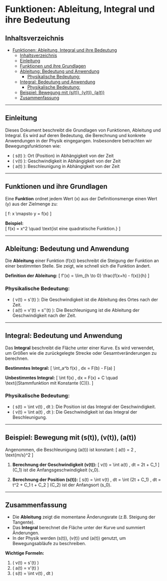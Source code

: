# Funktionen: Ableitung, Integral und ihre Bedeutung

## Inhaltsverzeichnis
- [Funktionen: Ableitung, Integral und ihre Bedeutung](#funktionen-ableitung-integral-und-ihre-bedeutung)
  - [Inhaltsverzeichnis](#inhaltsverzeichnis)
  - [Einleitung](#einleitung)
  - [Funktionen und ihre Grundlagen](#funktionen-und-ihre-grundlagen)
  - [Ableitung: Bedeutung und Anwendung](#ableitung-bedeutung-und-anwendung)
    - [Physikalische Bedeutung:](#physikalische-bedeutung)
  - [Integral: Bedeutung und Anwendung](#integral-bedeutung-und-anwendung)
    - [Physikalische Bedeutung:](#physikalische-bedeutung-1)
  - [Beispiel: Bewegung mit (s(t)), (v(t)), (a(t))](#beispiel-bewegung-mit-st-vt-at)
  - [Zusammenfassung](#zusammenfassung)

---

## Einleitung

Dieses Dokument beschreibt die Grundlagen von Funktionen, Ableitung und Integral. Es wird auf deren Bedeutung, die Berechnung und konkrete Anwendungen in der Physik eingegangen. Insbesondere betrachten wir Bewegungsfunktionen wie:
- \( s(t) \): Ort (Position) in Abhängigkeit von der Zeit  
- \( v(t) \): Geschwindigkeit in Abhängigkeit von der Zeit  
- \( a(t) \): Beschleunigung in Abhängigkeit von der Zeit  

---

## Funktionen und ihre Grundlagen

Eine **Funktion** ordnet jedem Wert \(x\) aus der Definitionsmenge einen Wert \(y\) aus der Zielmenge zu:

\[
f: x \mapsto y = f(x)
\]

**Beispiel:**  
\[
f(x) = x^2 \quad \text{ist eine quadratische Funktion.}
\]

---

## Ableitung: Bedeutung und Anwendung

Die **Ableitung** einer Funktion \(f(x)\) beschreibt die Steigung der Funktion an einer bestimmten Stelle. Sie zeigt, wie schnell sich die Funktion ändert.

**Definition der Ableitung:**
\[
f'(x) = \lim_{h \to 0} \frac{f(x+h) - f(x)}{h}
\]

### Physikalische Bedeutung:
- \( v(t) = s'(t) \): Die Geschwindigkeit ist die Ableitung des Ortes nach der Zeit.  
- \( a(t) = v'(t) = s''(t) \): Die Beschleunigung ist die Ableitung der Geschwindigkeit nach der Zeit.

---

## Integral: Bedeutung und Anwendung

Das **Integral** beschreibt die Fläche unter einer Kurve. Es wird verwendet, um Größen wie die zurückgelegte Strecke oder Gesamtveränderungen zu berechnen.

**Bestimmtes Integral:**
\[
\int_a^b f(x) \, dx = F(b) - F(a)
\]

**Unbestimmtes Integral:**
\[
\int f(x) \, dx = F(x) + C \quad \text{(Stammfunktion mit Konstante \(C\))}.
\]

### Physikalische Bedeutung:
- \( s(t) = \int v(t) \, dt \): Die Position ist das Integral der Geschwindigkeit.  
- \( v(t) = \int a(t) \, dt \): Die Geschwindigkeit ist das Integral der Beschleunigung.

---

## Beispiel: Bewegung mit \(s(t)\), \(v(t)\), \(a(t)\)

Angenommen, die Beschleunigung \(a(t)\) ist konstant:
\[
a(t) = 2 \, \text{m/s}^2
\]

1. **Berechnung der Geschwindigkeit \(v(t)\):**
   \[
   v(t) = \int a(t) \, dt = 2t + C_1
   \]
   \(C_1\) ist die Anfangsgeschwindigkeit \(v_0\).

2. **Berechnung der Position \(s(t)\):**
   \[
   s(t) = \int v(t) \, dt = \int (2t + C_1) \, dt = t^2 + C_1 t + C_2
   \]
   \(C_2\) ist der Anfangsort \(s_0\).

---

## Zusammenfassung

- Die **Ableitung** zeigt die momentane Änderungsrate (z.B. Steigung der Tangente).  
- Das **Integral** berechnet die Fläche unter der Kurve und summiert Änderungen.  
- In der Physik werden \(s(t)\), \(v(t)\) und \(a(t)\) genutzt, um Bewegungsabläufe zu beschreiben.

**Wichtige Formeln:**
1. \( v(t) = s'(t) \)
2. \( a(t) = v'(t) \)
3. \( s(t) = \int v(t) \, dt \)
